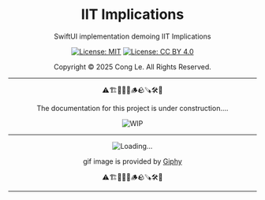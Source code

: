
<div align="center">
	<h1>
		<strong>IIT Implications</strong>
	</h1>
    <p>SwiftUI implementation demoing IIT Implications</p>
	
[![License: MIT](https://img.shields.io/badge/License-MIT-yellow.svg)](LICENSE) [![License: CC BY 4.0](https://licensebuttons.net/l/by/4.0/88x31.png)](LICENSE-CC-BY)

Copyright © 2025 Cong Le. All Rights Reserved.

 
</div>



---

<div align="center">
	
⚠️🏗️🚧🦺🧱🪵🪨🪚🛠️👷

The documentation for this project is under construction....

![WIP](https://media4.giphy.com/media/v1.Y2lkPTc5MGI3NjExd3lmN2UzbHE1d3kzNGF6dGloMTdoajNoeWNtemQ3NW1kNnoyN2ZodSZlcD12MV9pbnRlcm5hbF9naWZfYnlfaWQmY3Q9Zw/v7dNAqqlAXYbvSX57O/giphy.gif)

---


![Loading...](https://media1.giphy.com/media/v1.Y2lkPTc5MGI3NjExY3dqOTdubnZ6dHh0bnIxYzIwZWFtMThjOXA5b2lkdnVybXVucWQ0NiZlcD12MV9pbnRlcm5hbF9naWZfYnlfaWQmY3Q9Zw/xT0BKr4MvHdohFTe6s/giphy.gif)


gif image is provided by [Giphy](https://giphy.com)

⚠️🏗️🚧🦺🧱🪵🪨🪚🛠️👷
	
</div>

----
